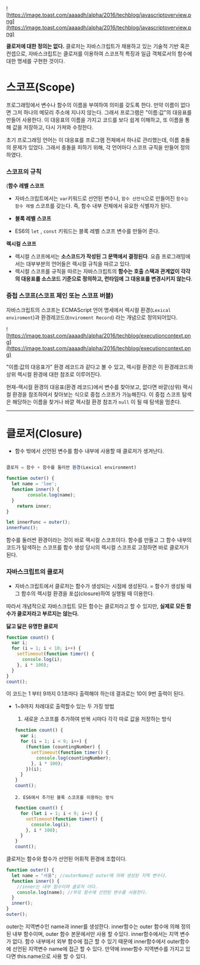 ![https://image.toast.com/aaaadh/alpha/2016/techblog/javascriptoverview.png](https://image.toast.com/aaaadh/alpha/2016/techblog/javascriptoverview.png)

**클로저에 대한 정의는 없다.** 클로저는 자바스크립트가 채용하고 있는 기술적 기반 혹은 컨셉으로, 자바스크립트는 클로저를 이용하여 스코프적 특징과 일급 객체로서의 함수에 대한 명세를 구현한 것이다.

# 스코프(Scope)

프로그래밍에서 변수나 함수의 이름을 부여하여 의미를 갖도록 한다. 만약 이름이 없다면 그저 하나의 메모리 주소에 지나지 않는다. 그래서 프로그램은 "이름:값"의 대응표를 만들어 사용한다. 이 대응표의 이름을 가지고 코드를 보다 쉽게 이해하고, 또 이름을 통해 값을 저장하고, 다시 가져와 수정한다.

초기 프로그래밍 언어는 이 대응표를 프로그램 전체에서 하나로 관리했는데, 이름 충돌의 문제가 있었다. 그래서 충돌을 피하기 위해, 각 언어마다 스코프 규칙을 만들어 정의하였다.

### **스코프의 규칙**

(**함수 레벨 스코프**

- 자바스크립트에서는 `var`키워드로 선언된 변수나, `함수 선언식`으로 만들어진 `함수는 함수 레벨` 스코프를 갖는다. 즉, 함수 내부 전체에서 유요한 식별자가 된다.
- **블록 레벨 스코프**

- ES6의 `let` , `const` 키워드는 블록 레벨 스코프 변수를 만들어 준다.

**렉시컬 스코프**

- 렉시컬 스코프에서는 **소스코드가 작성된 그 문맥에서 결정된다**. 요즘 프로그래밍에서는 대부부분의 언어들은 렉시컬 규칙을 따르고 있다.
- 렉시컬 스코프를 규칙을 따르는 자바스크립트의 **함수는 호출 스택과 관계없이 각각의 대응표를 소스코드 기준으로 정의하고, 런타임에 그 대응표를 변경시키지 않는다**.

### 중첩 스코프(스코프 체인 또는 스코프 버블)

자바스크립트의 스코프는 ECMAScript 언어 명세에서 렉시컬 환경(`Lexical enviroment`)과 환경레코드(`Enviroment Record`) 라는 개념으로 정의되어있다.

![https://image.toast.com/aaaadh/alpha/2016/techblog/executioncontext.png](https://image.toast.com/aaaadh/alpha/2016/techblog/executioncontext.png)

"이름:값의 대응표가" 환경 레코드과 같다고 볼 수 있고, 렉시컬 환경은 이 환경레코드와 상위 렉시컬 환경에 대한 참조로 이루어진다.

현재-렉시컬 환경의 대응표(환경 레코드)에서 변수를 찾아보고, 없다면 바깥(상위) 렉시컬 환경을 참조하여서 찾아보는 식으로 중첩 스코프가 가능해진다. 이 중첩 스코프 탐색은 해당하는 이름을 찾거나 바깥 렉시컬 환경 참조가 `null` 이 될 때 탐색을 멈춘다.

---

# 클로저(Closure)

- 함수 밖에서 선언된 변수를 함수 내부에 사용할 때 클로저가 생겨난다.

```jsx

클로저 = 함수 + 함수를 둘러싼 환경(Lexical environment)

function outer() {
  let name = 'lee';
  function inner() {
		console.log(name);
  }
	return inner;
}

let innerFunc = outer();
innerFunc();
```

함수를 둘러싼 환경이라는 것이 바로 렉시컬 스코프이다. 함수를 만들고 그 함수 내부의 코드가 탐색하는 스코프를 함수 생성 당시의 렉시컬 스코프로 고정하면 바로 클로저가 된다.

### 자바스크립트의 클로저

- 자바스크립트에서 클로저는 함수가 생성되는 시점에 생성된다.
  = 함수가 생성될 때 그 함수의 렉시컬 환경을 포섭(closure)하여 실행될 때 이용한다.

따라서 개념적으로 자바스크립트 모든 함수는 클로저라고 할 수 있지만, **실제로 모든 함수가 클로저라고 부르지는 않는다.**

**닳고 닳은 유명한 클로저**

```jsx
function count() {
  var i;
  for (i = 1; i < 10; i++) {
    setTimeout(function timer() {
      console.log(i);
    }, i * 100);
  }
}
count();
```

이 코드는 1 부터 9까지 0.1초마다 출력해야 하는데 결과로는 10이 9번 출력이 된다.

- 1~9까지 차례대로 출력할수 있는 두 가징 방법

  1. 새로운 스코프를 추가하여 반복 시마다 각각 따로 값을 저장하는 방식

  ```jsx
  function count() {
    var i;
    for (i = 1; i < 9; i++) {
      (function (countingNumber) {
        setTimeout(function timer() {
          console.log(countingNumber);
        }, i * 100);
      })(i);
    }
  }
  count();
  ```

      2. ES6에서 추가된 블록 스코프를 이용하는 방식

  ```jsx
  function count() {
    for (let i = 1; i < 9; i++) {
      setTimeout(function timer() {
        console.log(i);
      }, i * 100);
    }
  }
  count();
  ```

클로저는 함수와 함수가 선언된 어휘적 환경에 조합이다.

```jsx
function outer() {
  let name = "서울"; //outerName은 outer에 의해 생성된 지역 변수다.
  function inner() {
    //inner는 내부 함수이며 클로저 이다.
    console.log(name); //부모 함수에 선언된 변수를 사용한다.
  }
  inner();
}
outer();
```

outer는 지역변수인 name과 inner를 생성한다. inner함수는 outer 함수에 의해 정의된 내부 함수이며, outer 함수 본문에서만 사용 할 수있다. inner함수에서는 지역 변수가 없다. 함수 내부에서 외부 함수에 접근 할 수 있기 때문에 inner함수에서 outer함수에 선언된 지역변수 name에 접근 할 수 있다. 만약에 inner함수 지역변수를 가지고 있다면 this.name으로 사용 할 수 있다.
